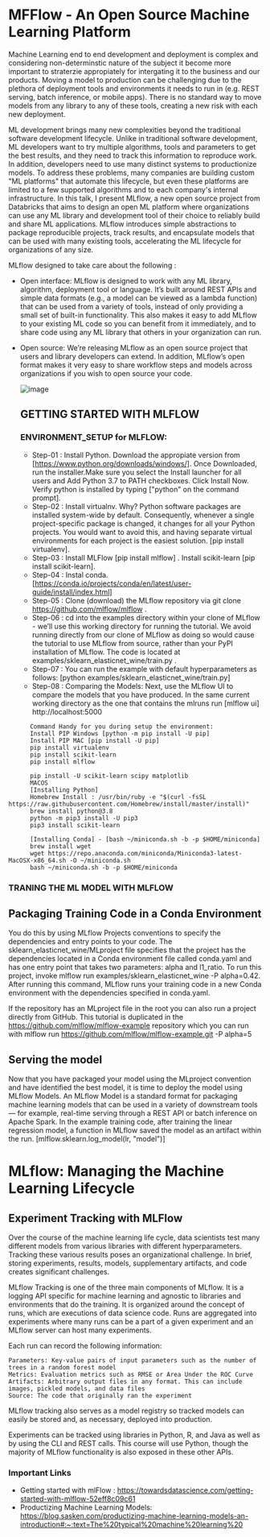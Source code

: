 # MFFlow - An Open Source Machine Learning Platform
Machine Learning end to end development and deployment is complex and considering non-determinstic nature of the subject it become more important to straterzie appropiately for intergating it to the business and our products. Moving a model to production can be challenging due to the plethora of deployment tools and environments it needs to run in (e.g. REST serving, batch inference, or mobile apps). There is no standard way to move models from any library to any of these tools, creating a new risk with each new deployment.

ML development brings many new complexities beyond the traditional software development lifecycle. Unlike in traditional software development, ML developers want to try multiple algorithms, tools and parameters to get the best results, and they need to track this information to reproduce work. In addition, developers need to use many distinct systems to productionize models. To address these problems, many companies are building custom "ML platforms" that automate this lifecycle, but even these platforms are limited to a few supported algorithms and to each company's internal infrastructure. In this talk, I present MLflow, a new open source project from Databricks that aims to design an open ML platform where organizations can use any ML library and development tool of their choice to reliably build and share ML applications. MLflow introduces simple abstractions to package reproducible projects, track results, and encapsulate models that can be used with many existing tools, accelerating the ML lifecycle for organizations of any size.

MLflow designed to take care about the following :
* Open interface: MLflow is designed to work with any ML library, algorithm, deployment tool or language. It’s built around REST APIs and simple data formats (e.g., a model can be   viewed as a lambda function) that can be used from a variety of tools, instead of only providing a small set of built-in functionality. This also makes it easy to add MLflow to 
  your existing ML code so you can benefit from it immediately, and to share code using any ML library that others in your organization can run.
* Open source: We’re releasing MLflow as an open source project that users and library developers can extend. In addition, MLflow’s open format makes it very easy to share 
  workflow steps and models across organizations if you wish to open source your code.
  
  ![image](https://user-images.githubusercontent.com/13011167/91650638-a9f00300-ea9f-11ea-8218-e68cb5de129b.png)
  
  ## GETTING STARTED WITH MLFLOW 
  
  ### ENVIRONMENT_SETUP for MLFLOW:
  * Step-01 : Install Python. Download the appropiate version from [https://www.python.org/downloads/windows/]. Once Downloaded, run the installer.Make sure you select the Install launcher for all users and Add Python 3.7 to PATH checkboxes. Click Install Now. Verify python is installed by typing ["python" on the command prompt].
  * Step-02 : Install virtualnv. Why? Python software packages are installed system-wide by default. Consequently, whenever a single project-specific package is changed, it changes for all your Python projects. You would want to avoid this, and having separate virtual environments for each project is the easiest solution. [pip install virtualenv].
  * Step-03 : Install MLFlow [pip install mlflow] . Install scikit-learn [pip install scikit-learn].
  * Step-04 : Instal conda. [https://conda.io/projects/conda/en/latest/user-guide/install/index.html]
  * Step-05 : Clone (download) the MLflow repository via git clone https://github.com/mlflow/mlflow .
  * Step-06 : cd into the examples directory within your clone of MLflow - we’ll use this working directory for running the tutorial. We avoid running directly from our clone of MLflow as doing so would cause the tutorial to use MLflow from source, rather than your PyPI installation of MLflow. The code is located at examples/sklearn_elasticnet_wine/train.py .
  * Step-07 : You can run the example with default hyperparameters as follows: [python examples/sklearn_elasticnet_wine/train.py]
  * Step-08 : Comparing the Models: Next, use the MLflow UI to compare the models that you have produced. In the same current working directory as the one that contains the mlruns run [mlflow ui] http://localhost:5000

```
      Command Handy for you during setup the environment:
      Install PIP Windows [python -m pip install -U pip]
      Install PIP MAC [pip install -U pip]
      pip install virtualenv
      pip install scikit-learn
      pip install mlflow

      pip install -U scikit-learn scipy matplotlib
      MACOS
      [Installing Python]
      Homebrew Install : /usr/bin/ruby -e "$(curl -fsSL https://raw.githubusercontent.com/Homebrew/install/master/install)"
      brew install python@3.8
      python -m pip3 install -U pip3
      pip3 install scikit-learn

      [Installing Conda] - [bash ~/miniconda.sh -b -p $HOME/miniconda]
      brew install wget
      wget https://repo.anaconda.com/miniconda/Miniconda3-latest-MacOSX-x86_64.sh -O ~/miniconda.sh
      bash ~/miniconda.sh -b -p $HOME/miniconda

```
### TRANING THE ML MODEL WITH MLFLOW

  
  ## Packaging Training Code in a Conda Environment
  You do this by using MLflow Projects conventions to specify the dependencies and entry points to your code. The sklearn_elasticnet_wine/MLproject file specifies that the project has the dependencies located in a Conda environment file called conda.yaml and has one entry point that takes two parameters: alpha and l1_ratio.
  To run this project, invoke mlflow run examples/sklearn_elasticnet_wine -P alpha=0.42. After running this command, MLflow runs your training code in a new Conda environment with the dependencies specified in conda.yaml.

If the repository has an MLproject file in the root you can also run a project directly from GitHub. This tutorial is duplicated in the https://github.com/mlflow/mlflow-example repository which you can run with mlflow run https://github.com/mlflow/mlflow-example.git -P alpha=5

## Serving the model
Now that you have packaged your model using the MLproject convention and have identified the best model, it is time to deploy the model using MLflow Models. An MLflow Model is a standard format for packaging machine learning models that can be used in a variety of downstream tools — for example, real-time serving through a REST API or batch inference on Apache Spark.
In the example training code, after training the linear regression model, a function in MLflow saved the model as an artifact within the run.
[mlflow.sklearn.log_model(lr, "model")]

# MLflow: Managing the Machine Learning Lifecycle 

## Experiment Tracking with MLFlow
Over the course of the machine learning life cycle, data scientists test many different models from various libraries with different hyperparameters. Tracking these various results poses an organizational challenge. In brief, storing experiments, results, models, supplementary artifacts, and code creates significant challenges.

MLflow Tracking is one of the three main components of MLflow. It is a logging API specific for machine learning and agnostic to libraries and environments that do the training. It is organized around the concept of runs, which are executions of data science code. Runs are aggregated into experiments where many runs can be a part of a given experiment and an MLflow server can host many experiments.

Each run can record the following information:

    Parameters: Key-value pairs of input parameters such as the number of trees in a random forest model
    Metrics: Evaluation metrics such as RMSE or Area Under the ROC Curve
    Artifacts: Arbitrary output files in any format. This can include images, pickled models, and data files
    Source: The code that originally ran the experiment

MLflow tracking also serves as a model registry so tracked models can easily be stored and, as necessary, deployed into production.

Experiments can be tracked using libraries in Python, R, and Java as well as by using the CLI and REST calls. This course will use Python, though the majority of MLflow functionality is also exposed in these other APIs.







  
  ### Important Links
  * Getting started with mlFlow : https://towardsdatascience.com/getting-started-with-mlflow-52eff8c09c61
  * Productizing Machine Learning Models: https://blog.sasken.com/productizing-machine-learning-models-an-introduction#:~:text=The%20typical%20machine%20learning%20
